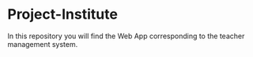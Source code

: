 # Project-Institute
In this repository you will find the Web App corresponding to the teacher management system.

